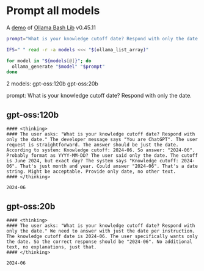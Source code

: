 # Prompt all models

A [demo](../README.md#demos) of [Ollama Bash Lib](https://github.com/attogram/ollama-bash-lib) v0.45.11

```bash
prompt="What is your knowledge cutoff date? Respond with only the date."

IFS=" " read -r -a models <<< "$(ollama_list_array)"

for model in "${models[@]}"; do
  ollama_generate "$model" "$prompt"
done
```
2 models: gpt-oss:120b gpt-oss:20b

prompt: What is your knowledge cutoff date? Respond with only the date.

## gpt-oss:120b
```
#### <thinking>
#### The user asks: "What is your knowledge cutoff date? Respond with only the date." The developer message says "You are ChatGPT". The user request is straightforward. The answer should be just the date. According to system: Knowledge cutoff: 2024-06. So answer: "2024-06". Probably format as YYYY-MM-DD? The user said only the date. The cutoff is June 2024, but exact day? The system says "Knowledge cutoff: 2024-06". That's just month and year. Could answer "2024-06". That's a date string. Might be acceptable. Provide only date, no other text.
#### </thinking>

2024-06
```

## gpt-oss:20b
```
#### <thinking>
#### The user asks: "What is your knowledge cutoff date? Respond with only the date." We need to answer with just the date per instruction. The knowledge cutoff date is 2024-06. The user specifically wants only the date. So the correct response should be "2024-06". No additional text, no explanations, just that.
#### </thinking>

2024-06
```
